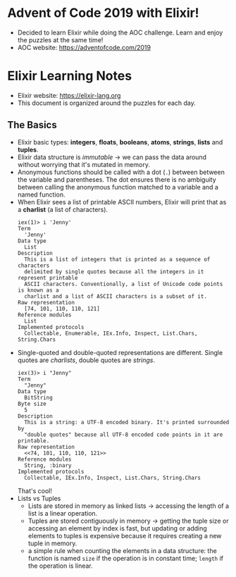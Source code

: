 # Advent of Code 2019 with Elixir!
- Decided to learn Elixir while doing the AOC challenge. Learn and enjoy the puzzles at the same time!
- AOC website: https://adventofcode.com/2019

# Elixir Learning Notes
- Elixir website: https://elixir-lang.org
- This document is organized around the puzzles for each day.

## The Basics
- Elixir basic types: **integers**, **floats**, **booleans**, **atoms**, **strings**, **lists** and **tuples**.
- Elixir data structure is *immutable* -> we can pass the data around without worrying that it's mutated in memory.
- Anonymous functions should be called with a dot (`.`) between between the variable and parentheses. The dot ensures there is no ambiguity between calling the anonymous function matched to a variable and a named function.
- When Elixir sees a list of printable ASCII numbers, Elixir will print that as a **charlist** (a list of characters). 
  ```
  iex(1)> i 'Jenny'
  Term
    'Jenny'
  Data type
    List
  Description
    This is a list of integers that is printed as a sequence of characters
    delimited by single quotes because all the integers in it represent printable
    ASCII characters. Conventionally, a list of Unicode code points is known as a
    charlist and a list of ASCII characters is a subset of it.
  Raw representation
    [74, 101, 110, 110, 121]
  Reference modules
    List
  Implemented protocols
    Collectable, Enumerable, IEx.Info, Inspect, List.Chars, String.Chars
  ```
- Single-quoted and double-quoted representations are different. Single quotes are *charlists*, double quotes are *strings*.
  ```
  iex(3)> i "Jenny"
  Term
    "Jenny"
  Data type
    BitString
  Byte size
    5
  Description
    This is a string: a UTF-8 encoded binary. It's printed surrounded by
    "double quotes" because all UTF-8 encoded code points in it are printable.
  Raw representation
    <<74, 101, 110, 110, 121>>
  Reference modules
    String, :binary
  Implemented protocols
    Collectable, IEx.Info, Inspect, List.Chars, String.Chars
  ```
  That's cool!
- Lists vs Tuples
  - Lists are stored in memory as linked lists -> accessing the length of a list is a linear operation.
  - Tuples are stored contiguously in memory -> getting the tuple size or accessing an element by index is fast, but updating or adding elements to tuples is expensive because it requires creating a new tuple in memory.
  - a simple rule when counting the elements in a data structure: the function is named `size` if the operation is in constant time; `length` if the operation is linear.
  
